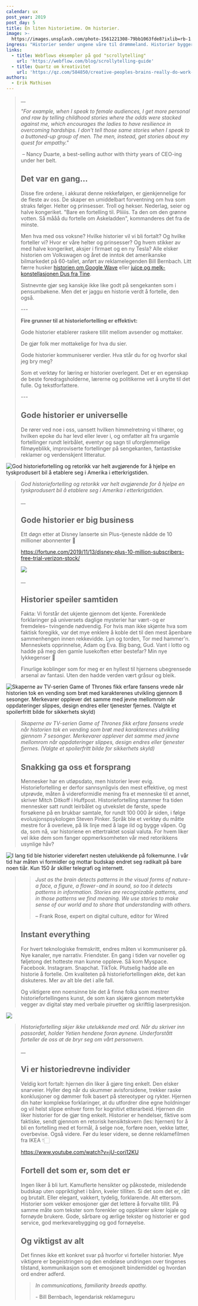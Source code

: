 ```yaml
---
calendar: ux
post_year: 2019
post_day: 5
title: En liten historietime. Om historier.
image: >-
  https://images.unsplash.com/photo-1561221308-79bb1063fde8?ixlib=rb-1.2.1&ixid=eyJhcHBfaWQiOjEyMDd9&auto=format&fit=crop&w=1308&q=80
ingress: "Historier sender ungene våre til drømmeland. Historier bygger solide merkevarer og får tårer til å trille på kino. Historier skaper helter. Skurker. Presidenter. Mytologier. Konspirasjoner. Legender.\_De er limet som skaper et fornuftig narrativ vi kan forholde oss til i dag, i morgen og til dagen historiene våre er alt som er igjen.\_\n\nVelkommen til en liten historietime. Om historier."
links:
  - title: Webflows eksempler på god "scrollytelling"
    url: 'https://webflow.com/blog/scrollytelling-guide'
  - title: Quartz om kreativitet
    url: 'https://qz.com/584850/creative-peoples-brains-really-do-work-differently/'
authors:
  - Erik Mathisen
---
```

> __
>
> _"For example, when I speak to female audiences, I get more personal and raw by telling childhood stories where the odds were stacked against me, which encourages the ladies to have resilience in overcoming hardships. I don't tell those same stories when I speak to a buttoned-up group of men. The men, instead, get stories about my quest for empathy."_
>
>  – Nancy Duarte, a best-selling author with thirty years of CEO-ing under her belt.
>
> ## Det var en gang…
>
> Disse fire ordene, i akkurat denne rekkefølgen, er gjenkjennelige for de fleste av oss. De skaper en umiddelbart forventning om hva som straks følger. Helter og prinsesser. Troll og hekser. Nederlag, seier og halve kongeriket. "Bare en fortelling til. Pliiiis. Ta den om den grønne votten. Så mååå du fortelle om Askeladden", kommanderes det fra de minste. 
>
> Men hva med oss voksne? Hvilke historier vil vi bli fortalt? Og hvilke forteller vi? Hvor er våre helter og prinsesser? Og hvem stikker av med halve kongeriket, aksjer i firmaet og en ny Tesla? Alle elsker historien om Volkswagen og året de inntok det amerikanske bilmarkedet på 60-tallet, anført av reklamelegenden Bill Bernbach. Litt færre husker [historien om Google Wave](https://gizmodo.com/what-in-the-hell-was-google-wave-trying-to-be-anyway-1835038967) eller [juice og melk-konstellasjonen Dus fra Tine](http://dagligvare.blogspot.com/2014/11/produktene-som-feilet-tine.html). 
>
> Sistnevnte gjør seg kanskje ikke like godt på sengekanten som i pensumbøkene. Men det er jaggu en historie verdt å fortelle, den også.
>
> \---
>
> **Fire grunner til at historiefortelling er effektivt:**
>
> Gode historier etablerer raskere tillit mellom avsender og mottaker.
>
> De gjør folk mer mottakelige for hva du sier.
>
> Gode historier kommuniserer verdier. Hva står du for og hvorfor skal jeg bry meg?
>
> Som et verktøy for læring er historier overlegent. Det er en egenskap de beste foredragsholderne, lærerne og politikerne vet å unytte til det fulle. Og tekstforfattere.
>
> \---
>
> ## Gode historier er universelle 
>
> De rører ved noe i oss, uansett hvilken himmelretning vi tilhører, og hvilken epoke du har levd eller lever i, og omfatter alt fra urgamle fortellinger rundt leirbålet, eventyr og sagn til uforglemmelige filmøyeblikk, improviserte fortellinger på sengekanten, fantastiske reklamer og verdenskjent litteratur.

![God historiefortelling og retorikk var helt avgjørende for å hjelpe en tyskprodusert bil å etablere seg i Amerika i etterkrigstiden.](/assets/volkswagen_think_small.jpg)

> _God historiefortelling og retorikk var helt avgjørende for å hjelpe en tyskprodusert bil å etablere seg i Amerika i etterkrigstiden._
>
> __
>
> ## Gode historier er big business
>
> Ett døgn etter at Disney lanserte sin Plus-tjeneste nådde de 10 millioner abonnenter 👀
>
> https://fortune.com/2019/11/13/disney-plus-10-million-subscribers-free-trial-verizon-stock/
>
> ![](/assets/disney-plus.jpg)
>
> __
>
> ## Historier speiler samtiden 
>
> Fakta: Vi forstår det ukjente gjennom det kjente. Forenklede forklaringer på universets daglige mysterier har vært - og er fremdeles– tvingende nødvendig. For hvis man ikke skjønte hva som faktisk foregikk, var det mye enklere å koble det til den mest åpenbare sammenhengen innen rekkevidde. Lyn og torden, Tor med hammer'n. Menneskets opprinnelse, Adam og Eva. Big bang, Gud. Vant i lotto og hadde på meg den gamle lusekoften etter bestefar? Min nye lykkegenser 🦄 
>
> Finurlige koblinger som for meg er en hyllest til hjernens ubegrensede arsenal av fantasi. Uten den hadde verden vært gråsur og bleik. 

![Skaperne av TV-serien Game of Thrones fikk erfare fansens vrede når historien tok en vending som brøt med karakterenes utvikling gjennom 8 sesonger. Merkevarer opplever det samme med jevne mellomrom når oppdateringer slippes, design endres eller tjenester fjernes. (Valgte et spoilerfritt bilde for sikkerhets skyld)](/assets/dragons.jpeg "Historiefortelling i verdensklasse. Eller?")

> _Skaperne av TV-serien Game of Thrones fikk erfare fansens vrede når historien tok en vending som brøt med karakterenes utvikling gjennom 7 sesonger. Merkevarer opplever det samme med jevne mellomrom når oppdateringer slippes, design endres eller tjenester fjernes. (Valgte et spoilerfritt bilde for sikkerhets skyld)_
>
> ## Snakking ga oss et forsprang
>
> Mennesker har en utløpsdato, men historier lever evig. Historiefortelling er derfor sannsynligvis den mest effektive, og mest utprøvde, måten å videreformidle mening fra et menneske til et annet, skriver Mitch Ditkoff i Huffpost. Historiefortelling stammer fra tiden mennesker satt rundt leirbålet og utvekslet de første, spede forsøkene på en brukbar samtale, for rundt 100 000 år siden, i følge evolusjonspsykologen Steven Pinker. Språk ble et verktøy du måtte mestre for å overleve, på lik linje med å lage ild og bygge våpen. Og da, som nå, var historiene en ettertraktet sosial valuta. For hvem liker vel ikke dem som fanger oppmerksomheten vår med retorikkens usynlige håv?

![I lang tid ble historier videreført nesten utelukkende på folkemunne. I vår tid har måten vi formidler og mottar budskap endret seg radikalt på bare noen tiår. Kun 150 år skiller telegrafi og internett.](/assets/speaking-.png)

> > _Just as the brain detects patterns in the visual forms of nature - a face, a figure, a flower - and in sound, so too it detects patterns in information. Stories are recognizable patterns, and in those patterns we find meaning. We use stories to make sense of our world and to share that understanding with others._
> >
> > – Frank Rose, expert on digital culture, editor for Wired
>
> ## Instant everything
>
> For hvert teknologiske fremskritt, endres måten vi kommuniserer på. Nye kanaler, nye narrativ. Friendster. En gang i tiden var noveller og føljetong det hotteste man kunne oppleve. Så kom Myspace. Facebook. Instagram. Snapchat. TikTok. Plutselig hadde alle en historie å fortelle. Om kvaliteten på historiefortellingen økte, det kan diskuteres. Mer av alt ble det i alle fall. 
>
> Og viktigere enn noensinne ble det å finne folka som mestrer historiefortellingens kunst, de som kan skjære gjennom metertykke vegger av digital støy med verbale piruetter og skriftlig laserpresisjon.

![](/assets/zerocode-animasjon-ux-writing.gif)

> _Historiefortelling skjer ikke utelukkende med ord. Når du skriver inn passordet, holder Yetien hendene foran øynene. Underforstått forteller de oss at de bryr seg om vårt personvern._
>
> > > >
>
> __
>
> ## Vi er historiedrevne individer
>
> Veldig kort fortalt: hjernen din liker å gjøre ting enkelt. Den elsker snarveier. Hyller deg når du skummer avisforsidene, trekker raske konklusjoner og dømmer folk basert på stereotyper og rykter. Hjernen din hater komplekse forklaringer, at du utfordrer dine egne holdninger og vil helst slippe enhver form for kognitivt etterarbeid. Hjernen din liker historier for de gjør ting enkelt. Historier er hendelser, fiktive som faktiske, sendt gjennom en retorisk hensiktskvern (les: hjernen) for å bli en fortelling med et formål, å selge noe, forføre noen, vekke latter, overbevise. Også videre. Før du leser videre, se denne reklamefilmen fra IKEA 👇🏻
>
> <https://www.youtube.com/watch?v=jU-cori12KU>
>
> ## Fortell det som er, som det er
>
> Ingen liker å bli lurt. Kamuflerte hensikter og påkostede, misledende budskap uten oppriktighet i bånn, kveler tilliten. Si det som det er, rått og brutalt. Eller elegant, vakkert, tydelig, forklarende. Alt ettersom. Historier som vekker emosjoner gjør det lettere å forvalte tillit. På samme måte som tekster som forenkler og oppklarer sikrer lojale og fornøyde brukere. Gode, sårbare og ærlige tekster og historier er god service, god merkevarebygging og god fornøyelse. 
>
>
>
> ## Og viktigst av alt
>
> Det finnes ikke ett konkret svar på hvorfor vi forteller historier. Mye viktigere er begeistringen og den endeløse undringen over tingenes tilstand, kommunikasjon som et emosjonelt bindemiddel og hvordan ord endrer adferd. 
>
> > _In communications, familiarity breeds apathy._
> >
> > \- Bill Bernbach, legendarisk reklameguru
